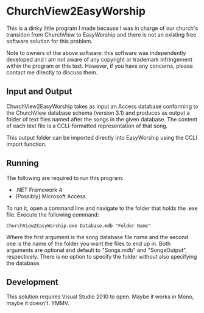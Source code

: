 ChurchView2EasyWorship
======================

This is a dinky little program I made because I was in charge of our church's transition from ChurchView to EasyWorship and there is not an existing free software solution for this problem.

Note to owners of the above software: this software was independently developed and I am not aware of any copyright or trademark infringement within the program or this text. However, if you have any concerns, please contact me directly to discuss them.

Input and Output
----------------

ChurchView2EasyWorship takes as input an Access database conforming to the ChurchView database schema (version 3.1) and produces as output a folder of text files named after the songs in the given database. The content of each text file is a CCLI-formatted representation of that song.

This output folder can be imported directly into EasyWorship using the CCLI import function.

Running
-------

The following are required to run this program:

  * .NET Framework 4
  * (Possibly) Microsoft Access

To run it, open a command line and navigate to the folder that holds the .exe file. Execute the following command:

    ChurchView2EasyWorship.exe Database.mdb "Folder Name"

Where the first argument is the song database file name and the second one is the name of the folder you want the files to end up in. Both arguments are optional and default to "Songs.mdb" and "SongsOutput", respectively. There is no option to specify the folder without also specifying the database.

Development
-----------

This solution requires Visual Studio 2010 to open. Maybe it works in Mono, maybe it doesn't. YMMV.


